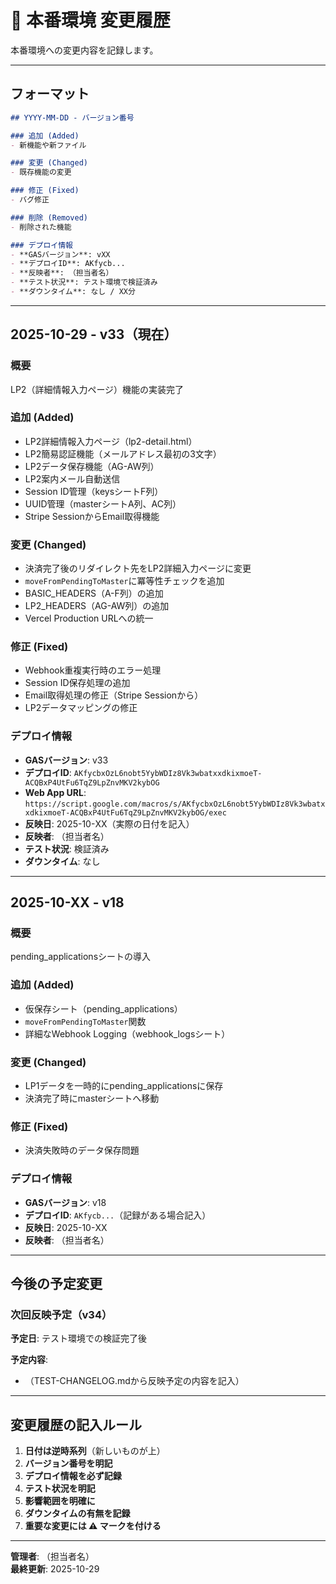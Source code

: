# 📘 本番環境 変更履歴

本番環境への変更内容を記録します。

---

## フォーマット

```markdown
## YYYY-MM-DD - バージョン番号

### 追加 (Added)
- 新機能や新ファイル

### 変更 (Changed)
- 既存機能の変更

### 修正 (Fixed)
- バグ修正

### 削除 (Removed)
- 削除された機能

### デプロイ情報
- **GASバージョン**: vXX
- **デプロイID**: AKfycb...
- **反映者**: （担当者名）
- **テスト状況**: テスト環境で検証済み
- **ダウンタイム**: なし / XX分
```

---

## 2025-10-29 - v33（現在）

### 概要
LP2（詳細情報入力ページ）機能の実装完了

### 追加 (Added)
- LP2詳細情報入力ページ（lp2-detail.html）
- LP2簡易認証機能（メールアドレス最初の3文字）
- LP2データ保存機能（AG-AW列）
- LP2案内メール自動送信
- Session ID管理（keysシートF列）
- UUID管理（masterシートA列、AC列）
- Stripe SessionからEmail取得機能

### 変更 (Changed)
- 決済完了後のリダイレクト先をLP2詳細入力ページに変更
- `moveFromPendingToMaster`に冪等性チェックを追加
- BASIC_HEADERS（A-F列）の追加
- LP2_HEADERS（AG-AW列）の追加
- Vercel Production URLへの統一

### 修正 (Fixed)
- Webhook重複実行時のエラー処理
- Session ID保存処理の追加
- Email取得処理の修正（Stripe Sessionから）
- LP2データマッピングの修正

### デプロイ情報
- **GASバージョン**: v33
- **デプロイID**: `AKfycbxOzL6nobt5YybWDIz8Vk3wbatxxdkixmoeT-ACQBxP4UtFu6TqZ9LpZnvMKV2kybOG`
- **Web App URL**: `https://script.google.com/macros/s/AKfycbxOzL6nobt5YybWDIz8Vk3wbatxxdkixmoeT-ACQBxP4UtFu6TqZ9LpZnvMKV2kybOG/exec`
- **反映日**: 2025-10-XX（実際の日付を記入）
- **反映者**: （担当者名）
- **テスト状況**: 検証済み
- **ダウンタイム**: なし

---

## 2025-10-XX - v18

### 概要
pending_applicationsシートの導入

### 追加 (Added)
- 仮保存シート（pending_applications）
- `moveFromPendingToMaster`関数
- 詳細なWebhook Logging（webhook_logsシート）

### 変更 (Changed)
- LP1データを一時的にpending_applicationsに保存
- 決済完了時にmasterシートへ移動

### 修正 (Fixed)
- 決済失敗時のデータ保存問題

### デプロイ情報
- **GASバージョン**: v18
- **デプロイID**: `AKfycb...`（記録がある場合記入）
- **反映日**: 2025-10-XX
- **反映者**: （担当者名）

---

## 今後の予定変更

### 次回反映予定（v34）

**予定日**: テスト環境での検証完了後

**予定内容**:
- （TEST-CHANGELOG.mdから反映予定の内容を記入）

---

## 変更履歴の記入ルール

1. **日付は逆時系列**（新しいものが上）
2. **バージョン番号を明記**
3. **デプロイ情報を必ず記録**
4. **テスト状況を明記**
5. **影響範囲を明確に**
6. **ダウンタイムの有無を記録**
7. **重要な変更には ⚠️ マークを付ける**

---

**管理者**: （担当者名）  
**最終更新**: 2025-10-29


